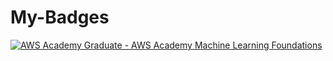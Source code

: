 # My-Badges

[![AWS Academy Graduate - AWS Academy Machine Learning Foundations](https://www.credly.com/badges/0ffc2df5-01aa-4fab-a209-2d2d88f37316/public_url)](https://www.credly.com/organizations/amazon-web-services/badges)


